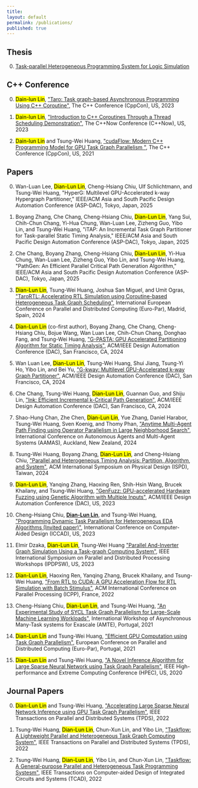 ```yaml
---
title:
layout: default
permalink: /publications/
published: true
---
```


## Thesis

0. [Task-parallel Heterogeneous Programming System for Logic Simulation](../phdthesis.pdf)

## C++ Conference

0. <mark>Dain-lun Lin</mark>, ["Taro: Task graph-based Asynchronous Programming Using C++ Coroutine"](https://youtu.be/UCejPLSCaoI), The C++ Conference (CppCon), US, 2023

0. <mark>Dain-lun Lin</mark>, ["Introduction to C++ Coroutines Through a Thread Scheduling Demonstration"](https://youtu.be/kIPzED3VD3w), The C++Now Conference (C++Now), US, 2023

0. <mark>Dain-lun Lin</mark> and Tsung-Wei Huang, ["cudaFlow: Modern C++ Programming Model for GPU Task Graph Parallelism "](https://youtu.be/-tIQbIhTAv8), The C++ Conference (CppCon), US, 2021

## Papers

0. Wan-Luan Lee, <mark>Dian-Lun Lin</mark>, Cheng-Hsiang Chiu, Ulf Schlichtmann, and Tsung-Wei Huang, "HyperG: Multilevel GPU-Accelerated k-way Hypergraph Partitioner," IEEE/ACM Asia and South Pacific Design Automation Conference (ASP-DAC), Tokyo, Japan, 2025

0. Boyang Zhang, Che Chang, Cheng-Hsiang Chiu, <mark>Dian-Lun Lin</mark>, Yang Sui, Chih-Chun Chang, Yi-Hua Chung, Wan-Luan Lee, Zizheng Guo, Yibo Lin, and Tsung-Wei Huang, "iTAP: An Incremental Task Graph Partitioner for Task-parallel Static Timing Analysis," IEEE/ACM Asia and South Pacific Design Automation Conference (ASP-DAC), Tokyo, Japan, 2025

0. Che Chang, Boyang Zhang, Cheng-Hsiang Chiu, <mark>Dian-Lun Lin</mark>, Yi-Hua Chung, Wan-Luan Lee, Zizheng Guo, Yibo Lin, and Tsung-Wei Huang, "PathGen: An Efficient Parallel Critical Path Generation Algorithm," IEEE/ACM Asia and South Pacific Design Automation Conference (ASP-DAC), Tokyo, Japan, 2025

0. <mark>Dian-Lun Lin</mark>, Tsung-Wei Huang, Joshua San Miguel, and Umit Ogras, ["TaroRTL: Accelerating RTL Simulation using Coroutine-based Heterogeneous Task Graph Scheduling"](../publications/2024-europar-taro.pdf), International European Conference on Parallel and Distributed Computing (Euro-Par), Madrid, Spain, 2024

0. <mark>Dian-Lun Lin</mark> (co-first author), Boyang Zhang, Che Chang, Cheng-Hsiang Chiu, Bojue Wang, Wan Luan Lee, Chih-Chun Chang, Donghao Fang, and Tsung-Wei Huang, ["G-PASTA: GPU Accelerated Partitioning Algorithm for Static Timing Analysis"](../publications/2024-dac-gpasta.pdf), ACM/IEEE Design Automation Conference (DAC), San Francisco, CA, 2024

0. Wan Luan Lee, <mark>Dian-Lun Lin</mark>, Tsung-Wei Huang, Shui Jiang, Tsung-Yi Ho, Yibo Lin, and Bei Yu, ["G-kway: Multilevel GPU-Accelerated k-way Graph Partitioner"](../publications/2024-dac-gkway.pdf), ACM/IEEE Design Automation Conference (DAC), San Francisco, CA, 2024

0. Che Chang, Tsung-Wei Huang, <mark>Dian-Lun Lin</mark>, Guannan Guo, and Shiju Lin, ["Ink: Efficient Incremental k-Critical Path Generation"](../publications/2024-dac-ink.pdf), ACM/IEEE Design Automation Conference (DAC), San Francisco, CA, 2024

0. Shao-Hung Chan, Zhe Chen, <mark>Dian-Lun Lin</mark>, Yue Zhang, Daniel Harabor, Tsung-Wei Huang, Sven Koenig, and Thomy Phan, ["Anytime Multi-Agent Path Finding using Operator Parallelism in Large Neighborhood Search"](../publications/2024-aamas.pdf), International Conference on Autonomous Agents and Multi-Agent Systems (AAMAS), Auckland, New Zealand, 2024

0. Tsung-Wei Huang, Boyang Zhang, <mark>Dian-Lun Lin</mark>, and Cheng-Hsiang Chiu, ["Parallel and Heterogeneous Timing Analysis: Partition, Algorithm, and System"](../publications/2024-ispd.pdf), ACM International Symposium on Physical Design (ISPD), Taiwan, 2024

0. <mark>Dian-Lun Lin</mark>, Yanqing Zhang, Haoxing Ren, Shih-Hsin Wang, Brucek Khailany, and Tsung-Wei Huang, ["GenFuzz: GPU-accelerated Hardware Fuzzing using Genetic Algorithm with Multiple Inputs"](../publications/2023-dac-genfuzz.pdf), ACM/IEEE Design Automation Conference (DAC), US, 2023

0. Cheng-Hsiang Chiu, <b><ins>Dian-Lun Lin</ins></b>, and Tsung-Wei Huang, ["Programming Dynamic Task Parallelism for Heterogeneous EDA Algorithms (Invited paper)"](../publications/2023-iccad-asynctask.pdf), International Conference on Computer-Aided Design (ICCAD), US, 2023

0. Elmir Dzaka, <mark>Dian-Lun Lin</mark>, Tsung-Wei Huang ["Parallel And-Inverter Graph Simulation Using a Task-graph Computing System"](../publications/2023-pdco.pdf), IEEE International Symposium on Parallel and Distributed Processing Workshops (IPDPSW), US, 2023

0. <mark>Dian-Lun Lin</mark>, Haoxing Ren, Yanqing Zhang, Brucek Khailany, and Tsung-Wei Huang, ["From RTL to CUDA: A GPU Acceleration Flow for RTL Simulation with Batch Stimulus"](../publications/2022-icpp-rtlflow.pdf), ACM International Conference on Parallel Processing (ICPP), France, 2022


0. Cheng-Hsiang Chiu, <mark>Dian-Lun Lin</mark>, and Tsung-Wei Huang, ["An Experimental Study of SYCL Task Graph Parallelism for Large-Scale Machine Learning Workloads"](../publications/2021-amte.pdf),  International Workshop of Asynchronous Many-Task systems for Exascale (AMTE), Portugal, 2021


0. <mark>Dian-Lun Lin</mark> and Tsung-Wei Huang, ["Efficient GPU Computation using Task Graph Parallelism"](../publications/2021-europar-cudaflow.pdf), European Conference on Parallel and Distributed Computing (Euro-Par), Portugal, 2021


0. <mark>Dian-Lun Lin</mark> and Tsung-Wei Huang, ["A Novel Inference Algorithm for Large Sparse Neural Network using Task Graph Parallelism"](../publications/2020-hpec-snig.pdf), IEEE High-performance and Extreme Computing Conference (HPEC), US, 2020

## Journal Papers

0. <mark>Dian-Lun Lin</mark> and Tsung-Wei Huang, ["Accelerating Large Sparse Neural Network Inference using GPU Task Graph Parallelism"](../publications/2022-tpds-snig.pdf), IEEE Transactions on Parallel and Distributed Systems (TPDS), 2022

0. Tsung-Wei Huang, <mark>Dian-Lun Lin</mark>, Chun-Xun Lin, and Yibo Lin, ["Taskflow: A Lightweight Parallel and Heterogeneous Task Graph Computing System"](../publications/2022-tpds-taskflow.pdf), IEEE Transactions on Parallel and Distributed Systems (TPDS), 2022

0. Tsung-Wei Huang, <mark>Dian-Lun Lin</mark>, Yibo Lin, and Chun-Xun Lin, ["Taskflow: A General-purpose Parallel and Heterogeneous Task Programming Systesm"](../publications/2022-tcad-taskflow.pdf), IEEE Transactions on Computer-aided Design of Integrated Circuits and Systems (TCAD), 2022
